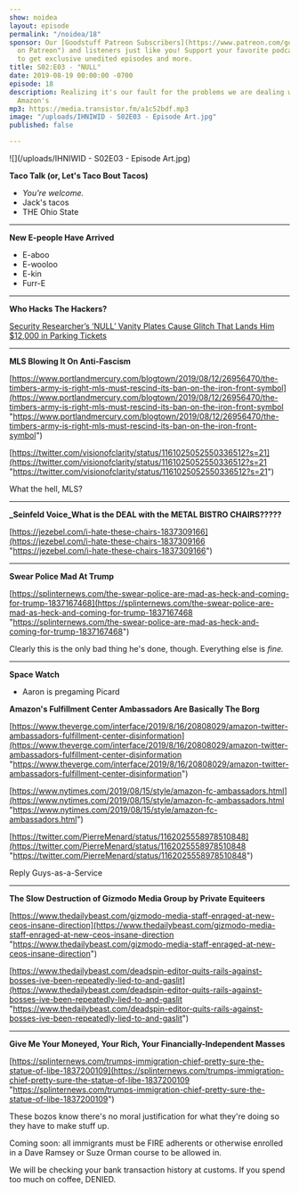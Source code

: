 ```yaml
---
show: noidea
layout: episode
permalink: "/noidea/18"
sponsor: Our [Goodstuff Patreon Subscribers](https://www.patreon.com/goodstuff "Goodstuff
  on Patreon") and listeners just like you! Support your favorite podcasts directly
  to get exclusive unedited episodes and more.
title: S02:E03 - "NULL"
date: 2019-08-19 00:00:00 -0700
episode: 18
description: Realizing it's our fault for the problems we are dealing with, and not
  Amazon's
mp3: https://media.transistor.fm/a1c52bdf.mp3
image: "/uploads/IHNIWID - S02E03 - Episode Art.jpg"
published: false

---
```

![](/uploads/IHNIWID - S02E03 - Episode Art.jpg)

**Taco Talk (or, Let's Taco Bout Tacos)**

* _You're welcome._
* Jack's tacos
* THE Ohio State

***

**New E-people Have Arrived**

* E-aboo
* E-wooloo
* E-kin
* Furr-E

***

**Who Hacks The Hackers?**

[Security Researcher’s ‘NULL’ Vanity Plates Cause Glitch That Lands Him $12,000 in Parking Tickets](https://gizmodo.com/security-researcher-s-null-vanity-plates-cause-glitch-1837206261)

***

**MLS Blowing It On Anti-Fascism**

[https://www.portlandmercury.com/blogtown/2019/08/12/26956470/the-timbers-army-is-right-mls-must-rescind-its-ban-on-the-iron-front-symbol](https://www.portlandmercury.com/blogtown/2019/08/12/26956470/the-timbers-army-is-right-mls-must-rescind-its-ban-on-the-iron-front-symbol "https://www.portlandmercury.com/blogtown/2019/08/12/26956470/the-timbers-army-is-right-mls-must-rescind-its-ban-on-the-iron-front-symbol")

[https://twitter.com/visionofclarity/status/1161025052550336512?s=21](https://twitter.com/visionofclarity/status/1161025052550336512?s=21 "https://twitter.com/visionofclarity/status/1161025052550336512?s=21")

What the hell, MLS?

***

**_Seinfeld Voice_What is the DEAL with the METAL BISTRO CHAIRS?????**

[https://jezebel.com/i-hate-these-chairs-1837309166](https://jezebel.com/i-hate-these-chairs-1837309166 "https://jezebel.com/i-hate-these-chairs-1837309166")

***

**Swear Police Mad At Trump**

[https://splinternews.com/the-swear-police-are-mad-as-heck-and-coming-for-trump-1837167468](https://splinternews.com/the-swear-police-are-mad-as-heck-and-coming-for-trump-1837167468 "https://splinternews.com/the-swear-police-are-mad-as-heck-and-coming-for-trump-1837167468")

Clearly this is the only bad thing he's done, though. Everything else is _fine._

***

**Space Watch**

* Aaron is pregaming Picard

**Amazon's Fulfillment Center Ambassadors Are Basically The Borg**

[https://www.theverge.com/interface/2019/8/16/20808029/amazon-twitter-ambassadors-fulfillment-center-disinformation](https://www.theverge.com/interface/2019/8/16/20808029/amazon-twitter-ambassadors-fulfillment-center-disinformation "https://www.theverge.com/interface/2019/8/16/20808029/amazon-twitter-ambassadors-fulfillment-center-disinformation")

[https://www.nytimes.com/2019/08/15/style/amazon-fc-ambassadors.html](https://www.nytimes.com/2019/08/15/style/amazon-fc-ambassadors.html "https://www.nytimes.com/2019/08/15/style/amazon-fc-ambassadors.html")

[https://twitter.com/PierreMenard/status/1162025558978510848](https://twitter.com/PierreMenard/status/1162025558978510848 "https://twitter.com/PierreMenard/status/1162025558978510848")

Reply Guys-as-a-Service

***

**The Slow Destruction of Gizmodo Media Group by Private Equiteers**

[https://www.thedailybeast.com/gizmodo-media-staff-enraged-at-new-ceos-insane-direction](https://www.thedailybeast.com/gizmodo-media-staff-enraged-at-new-ceos-insane-direction "https://www.thedailybeast.com/gizmodo-media-staff-enraged-at-new-ceos-insane-direction")

[https://www.thedailybeast.com/deadspin-editor-quits-rails-against-bosses-ive-been-repeatedly-lied-to-and-gaslit](https://www.thedailybeast.com/deadspin-editor-quits-rails-against-bosses-ive-been-repeatedly-lied-to-and-gaslit "https://www.thedailybeast.com/deadspin-editor-quits-rails-against-bosses-ive-been-repeatedly-lied-to-and-gaslit")

***

**Give Me Your Moneyed, Your Rich, Your Financially-Independent Masses**

[https://splinternews.com/trumps-immigration-chief-pretty-sure-the-statue-of-libe-1837200109](https://splinternews.com/trumps-immigration-chief-pretty-sure-the-statue-of-libe-1837200109 "https://splinternews.com/trumps-immigration-chief-pretty-sure-the-statue-of-libe-1837200109")

These bozos know there's no moral justification for what they're doing so they have to make stuff up.

Coming soon: all immigrants must be FIRE adherents or otherwise enrolled in a Dave Ramsey or Suze Orman course to be allowed in.

We will be checking your bank transaction history at customs. If you spend too much on coffee, DENIED.